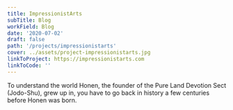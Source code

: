 ```yaml
---
title: ImpressionistArts
subTitle: Blog
workField: Blog
date: '2020-07-02'
draft: false
path: '/projects/impressionistarts'
cover: ../assets/project-impressionistarts.jpg
linkToProject: https://impressionistarts.com
linkToCode: ''
---
```


To understand the world Honen, the founder of the Pure Land Devotion Sect (Jodo-Shu), grew up in, you have to go back in history a few centuries before Honen was born.
